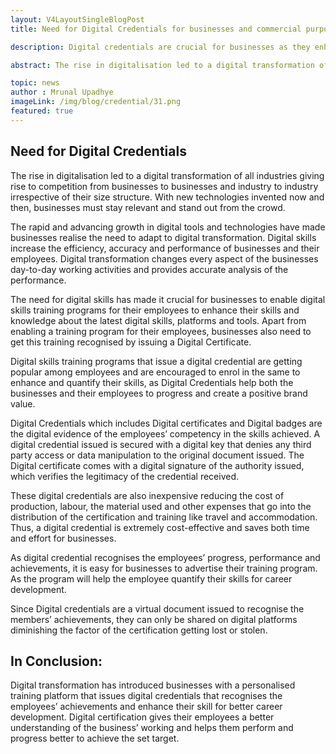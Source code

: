 ```yaml
---
layout: V4LayoutSingleBlogPost
title: Need for Digital Credentials for businesses and commercial purposes

description: Digital credentials are crucial for businesses as they enhance employees' skills, save costs, and promote career development.

abstract: The rise in digitalisation led to a digital transformation of all industries giving rise to competition from businesses to businesses and industry to industry irrespective of their size structure. With new technologies invented now and then, businesses must stay relevant and stand out from the crowd.

topic: news
author : Mrunal Upadhye
imageLink: /img/blog/credential/31.png
featured: true
---
```

## Need for Digital Credentials 



The rise in digitalisation led to a digital transformation of all industries giving rise to competition from businesses to businesses and industry to industry irrespective of their size structure. With new technologies invented now and then, businesses must stay relevant and stand out from the crowd.

The rapid and advancing growth in digital tools and technologies have made businesses realise the need to adapt to digital transformation. Digital skills increase the efficiency, accuracy and performance of businesses and their employees. Digital transformation changes every aspect of the businesses day-to-day working activities and provides accurate analysis of the performance.

The need for digital skills has made it crucial for businesses to enable digital skills training programs for their employees to enhance their skills and knowledge about the latest digital skills, platforms and tools. Apart from enabling a training program for their employees, businesses also need to get this training recognised by issuing a Digital Certificate.

Digital skills training programs that issue a digital credential are getting popular among employees and are encouraged to enrol in the same to enhance and quantify their skills, as Digital Credentials help both the businesses and their employees to progress and create a positive brand value.

Digital Credentials which includes Digital certificates and Digital badges are the digital evidence of the employees’ competency in the skills achieved. A digital credential issued is secured with a digital key that denies any third party access or data manipulation to the original document issued. The Digital certificate comes with a digital signature of the authority issued, which verifies the legitimacy of the credential received.

These digital credentials are also inexpensive reducing the cost of production, labour, the material used and other expenses that go into the distribution of the certification and training like travel and accommodation. Thus, a digital credential is extremely cost-effective and saves both time and effort for businesses. 

As digital credential recognises the employees’ progress, performance and achievements, it is easy for businesses to advertise their training program. As the program will help the employee quantify their skills for career development.

Since Digital credentials are a virtual document issued to recognise the members’ achievements, they can only be shared on digital platforms diminishing the factor of the certification getting lost or stolen.

## In Conclusion:

Digital transformation has introduced businesses with a personalised training platform that issues digital credentials that recognises the employees’ achievements and enhance their skill for better career development. Digital certification gives their employees a better understanding of the business’ working and helps them perform and progress better to achieve the set target.






